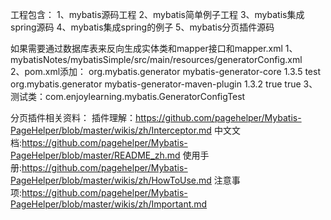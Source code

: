 工程包含：
1、mybatis源码工程
2、mybatis简单例子工程
3、mybatis集成spring源码
4、mybatis集成spring的例子
5、mybatis分页插件源码

如果需要通过数据库表来反向生成实体类和mapper接口和mapper.xml
1、mybatisNotes/mybatisSimple/src/main/resources/generatorConfig.xml  
2、pom.xml添加：
        <dependency>
            <groupId>org.mybatis.generator</groupId>
            <artifactId>mybatis-generator-core</artifactId>
            <version>1.3.5</version>
            <scope>test</scope>
        </dependency>
			<plugin>
				<groupId>org.mybatis.generator</groupId>
				<artifactId>mybatis-generator-maven-plugin</artifactId>
				<version>1.3.2</version>
				<configuration>
					<verbose>true</verbose>
					<overwrite>true</overwrite>
				</configuration>
			</plugin>
3、测试类：com.enjoylearning.mybatis.GeneratorConfigTest



分页插件相关资料：
插件理解：https://github.com/pagehelper/Mybatis-PageHelper/blob/master/wikis/zh/Interceptor.md
中文文档:https://github.com/pagehelper/Mybatis-PageHelper/blob/master/README_zh.md 
使用手册:https://github.com/pagehelper/Mybatis-PageHelper/blob/master/wikis/zh/HowToUse.md
注意事项:https://github.com/pagehelper/Mybatis-PageHelper/blob/master/wikis/zh/Important.md